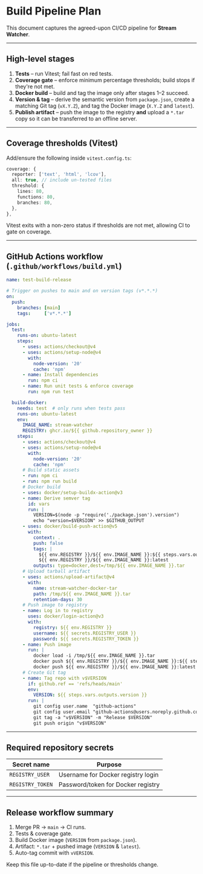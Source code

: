 # Build Pipeline Plan

This document captures the agreed-upon CI/CD pipeline for **Stream Watcher**.

---
## High-level stages
1. **Tests** – run Vitest; fail fast on red tests.
2. **Coverage gate** – enforce minimum percentage thresholds; build stops if they're not met.
3. **Docker build** – build and tag the image only after stages 1–2 succeed.
4. **Version & tag** – derive the semantic version from `package.json`, create a matching Git tag (`vX.Y.Z`), and tag the Docker image (`X.Y.Z` and `latest`).
5. **Publish artifact** – push the image to the registry **and** upload a `*.tar` copy so it can be transferred to an offline server.

---
## Coverage thresholds (Vitest)
Add/ensure the following inside `vitest.config.ts`:
```ts
coverage: {
  reporter: ['text', 'html', 'lcov'],
  all: true, // include un-tested files
  threshold: {
    lines: 80,
    functions: 80,
    branches: 80,
  },
},
```
Vitest exits with a non-zero status if thresholds are not met, allowing CI to gate on coverage.

---
## GitHub Actions workflow (`.github/workflows/build.yml`)
```yaml
name: test-build-release

# Trigger on pushes to main and on version tags (v*.*.*)
on:
  push:
    branches: [main]
    tags:     ['v*.*.*']

jobs:
  test:
    runs-on: ubuntu-latest
    steps:
      - uses: actions/checkout@v4
      - uses: actions/setup-node@v4
        with:
          node-version: '20'
          cache: 'npm'
      - name: Install dependencies
        run: npm ci
      - name: Run unit tests & enforce coverage
        run: npm run test

  build-docker:
    needs: test  # only runs when tests pass
    runs-on: ubuntu-latest
    env:
      IMAGE_NAME: stream-watcher
      REGISTRY: ghcr.io/${{ github.repository_owner }}
    steps:
      - uses: actions/checkout@v4
      - uses: actions/setup-node@v4
        with:
          node-version: '20'
          cache: 'npm'
      # Build static assets
      - run: npm ci
      - run: npm run build
      # Docker build
      - uses: docker/setup-buildx-action@v3
      - name: Derive semver tag
        id: vars
        run: |
          VERSION=$(node -p "require('./package.json').version")
          echo "version=$VERSION" >> $GITHUB_OUTPUT
      - uses: docker/build-push-action@v5
        with:
          context: .
          push: false
          tags: |
            ${{ env.REGISTRY }}/${{ env.IMAGE_NAME }}:${{ steps.vars.outputs.version }}
            ${{ env.REGISTRY }}/${{ env.IMAGE_NAME }}:latest
          outputs: type=docker,dest=/tmp/${{ env.IMAGE_NAME }}.tar
      # Upload tarball artifact
      - uses: actions/upload-artifact@v4
        with:
          name: stream-watcher-docker-tar
          path: /tmp/${{ env.IMAGE_NAME }}.tar
          retention-days: 30
      # Push image to registry
      - name: Log in to registry
        uses: docker/login-action@v3
        with:
          registry: ${{ env.REGISTRY }}
          username: ${{ secrets.REGISTRY_USER }}
          password: ${{ secrets.REGISTRY_TOKEN }}
      - name: Push image
        run: |
          docker load -i /tmp/${{ env.IMAGE_NAME }}.tar
          docker push ${{ env.REGISTRY }}/${{ env.IMAGE_NAME }}:${{ steps.vars.outputs.version }}
          docker push ${{ env.REGISTRY }}/${{ env.IMAGE_NAME }}:latest
      # Create Git tag
      - name: Tag repo with v$VERSION
        if: github.ref == 'refs/heads/main'
        env:
          VERSION: ${{ steps.vars.outputs.version }}
        run: |
          git config user.name  "github-actions"
          git config user.email "github-actions@users.noreply.github.com"
          git tag -a "v$VERSION" -m "Release $VERSION"
          git push origin "v$VERSION"
```

---
## Required repository secrets
| Secret name          | Purpose                                  |
|----------------------|-------------------------------------------|
| `REGISTRY_USER`      | Username for Docker registry login        |
| `REGISTRY_TOKEN`     | Password/token for Docker registry        |

---
## Release workflow summary
1. Merge PR → `main` → CI runs.
2. Tests & coverage gate.
3. Build Docker image (`VERSION` from `package.json`).
4. Artifact: `*.tar` + pushed image (`VERSION` & `latest`).
5. Auto-tag commit with `vVERSION`.

Keep this file up-to-date if the pipeline or thresholds change. 